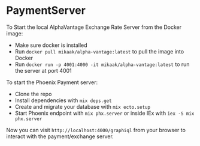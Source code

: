 # PaymentServer

To Start the local AlphaVantage Exchange Rate Server from the Docker image:

  * Make sure docker is installed 
  * Run `docker pull mikaak/alpha-vantage:latest` to pull the image into Docker
  * Run `docker run -p 4001:4000 -it mikaak/alpha-vantage:latest` to run the server at port 4001

To start the Phoenix Payment server:

  * Clone the repo
  * Install dependencies with `mix deps.get`
  * Create and migrate your database with `mix ecto.setup`
  * Start Phoenix endpoint with `mix phx.server` or inside IEx with `iex -S mix phx.server`

Now you can visit `http://localhost:4000/graphiql` from your browser to interact with the payment/exchange server.


